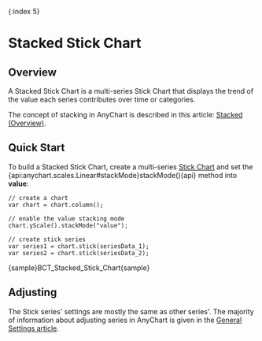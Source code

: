 {:index 5}
# Stacked Stick Chart

## Overview

A Stacked Stick Chart is a multi-series Stick Chart that displays the trend of the value each series contributes over time or categories.

The concept of stacking in AnyChart is described in this article: [Stacked (Overview)](../Overview).

## Quick Start

To build a Stacked Stick Chart, create a multi-series [Stick Chart](../../Stick_Chart) and set the {api:anychart.scales.Linear#stackMode}stackMode(){api} method into **value**:

```
// create a chart
var chart = chart.column();

// enable the value stacking mode
chart.yScale().stackMode("value");

// create stick series
var series1 = chart.stick(seriesData_1);
var series2 = chart.stick(seriesData_2);
```

{sample}BCT\_Stacked\_Stick\_Chart{sample}

## Adjusting

The Stick series' settings are mostly the same as other series'. The majority of information about adjusting series in AnyChart is given in the [General Settings article](../../General_Settings).
